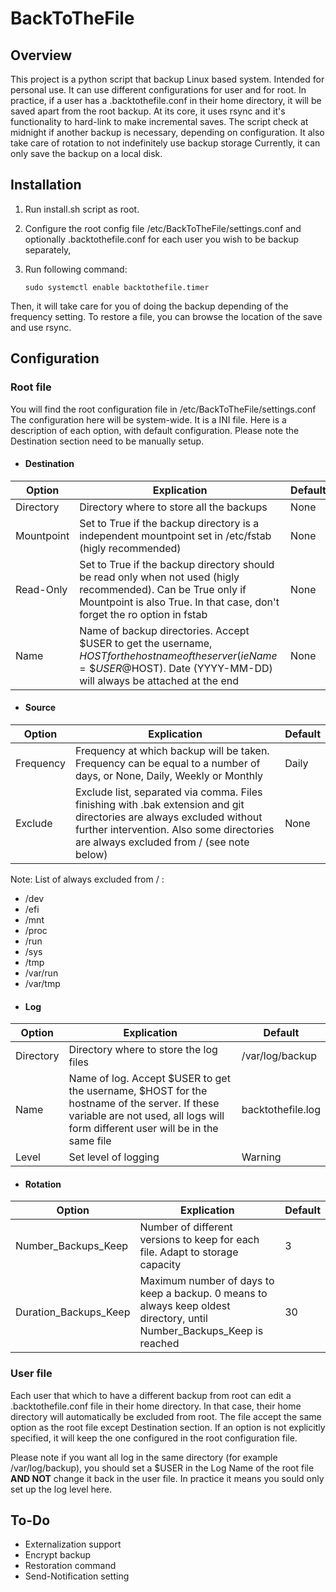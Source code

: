 # BackToTheFile

## Overview

This project is a python script that backup Linux based system. Intended for personal use.
It can use different configurations for user and for root. In practice, if a user has a .backtothefile.conf in their home directory, it will be saved apart from the root backup. At its core, it uses rsync and it's functionality to hard-link to make incremental saves.
The script check at midnight if another backup is necessary, depending on configuration. It also take care of rotation to not indefinitely use backup storage
Currently, it can only save the backup on a local disk.

## Installation



1.	Run install.sh script as root.
2.	Configure the root config file /etc/BackToTheFile/settings.conf and optionally .backtothefile.conf for each user you wish to be backup separately,
3.	Run following command:

	    sudo systemctl enable backtothefile.timer

Then, it will take care for you of doing the backup depending of the frequency setting.
To restore a file, you can browse the location of the save and use rsync.

## Configuration

### Root file
You will find the root configuration file in /etc/BackToTheFile/settings.conf
The configuration here will be system-wide. It is a INI file. Here is a description of each option, with default configuration. Please note the Destination section need to be manually setup.

 - #### Destination

|Option |Explication  |Default |
|-|-|-|
|Directory  |Directory where to store all the backups  |None
|Mountpoint|Set to True if the backup directory is a independent mountpoint set in /etc/fstab (higly recommended)|None|
|Read-Only|Set to True if the backup directory should be read only when not used (higly recommended). Can be True only if Mountpoint is also True. In that case, don't forget the ro option in fstab|None|
|Name|Name of backup directories. Accept \$USER to get the username, $HOST for the hostname of the server(ie Name=\$USER@$HOST). Date (YYYY-MM-DD) will always be attached at the end|None

 - #### Source

|Option |Explication  |Default |
|-|-|-|
|Frequency  |Frequency at which backup will be taken. Frequency can be equal to a number of days, or None, Daily, Weekly or Monthly  |Daily
|Exclude|Exclude list, separated via comma. Files finishing with .bak extension and git directories are always excluded without further intervention. Also some directories are always excluded from / (see note below) |None|

Note: List of always excluded from / :
- /dev
- /efi
- /mnt
- /proc
- /run
- /sys
- /tmp
- /var/run
- /var/tmp
 - #### Log
 |Option |Explication |Default |
|-|-|-|
|Directory |Directory where to store the log files |/var/log/backup
|Name|Name of log. Accept \$USER to get the username, $HOST for the hostname of the server. If these variable are not used, all logs will form different user will be in the same file |backtothefile.log|
|Level|Set level of logging|Warning
 - #### Rotation
|Option |Explication |Default |
|-|-|-|
|Number_Backups_Keep |Number of different versions to keep for each file. Adapt to storage capacity|3
|Duration_Backups_Keep|Maximum number of days to keep a backup. 0 means to always keep oldest directory, until Number_Backups_Keep is reached|30

### User file
Each user that which to have a different backup from root can edit a .backtothefile.conf file in their home directory. In that case, their home directory will automatically be excluded from root. The file accept the same option as the root file except Destination section. If an option is not explicitly specified, it will keep the one configured in the root configuration file.

Please note if you want all log in the same directory (for example /var/log/backup), you should set a $USER in the Log Name of the root file **AND NOT** change it back in the user file. In practice it means you sould only set up the log level here.

## To-Do

 - Externalization support
 - Encrypt backup
 - Restoration command
 - Send-Notification setting


